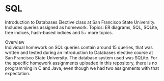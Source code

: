# SQL
Introduction to Databases Elective class at San Francisco State University. Includes queries assigned as homework. 
Topics: ER diagrams, SQL, SQLite, tree indices, hash-based indices and 5+ more topics. 

Overview  
Individual homework on SQL queries contain around 15 queries, that was written and tested during an Introduction to Databases elective course at San Francisco State University. The database system used was SQLite. For the specific homework assignments uploaded in this repository, there is no programming in C and Java, even though we had two assignments with that expectation. 
